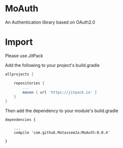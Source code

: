 # MoAuth
An Authentication library based on OAuth2.0

# Import
Please use JitPack

Add the following to your project's build.gradle

```gradle
allprojects {

	repositories {
		...
		maven { url 'https://jitpack.io' }
	}
}
```

Then add the dependency to your module's build.gradle

```Gradle
dependencies {

	...
	compile 'com.github.MotassemJa:MoAuth:0.0.4'
	
}
```
